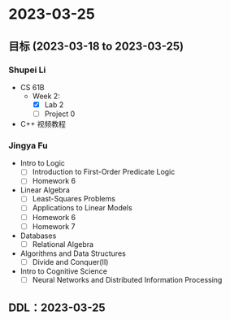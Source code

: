 # 2023-03-25
## 目标 (2023-03-18 to 2023-03-25)
### Shupei Li
- CS 61B
    - Week 2: 
        - [x] Lab 2
        - [ ] Project 0
- C++ 视频教程

### Jingya Fu
- Intro to Logic
    - [ ] Introduction to First-Order Predicate Logic
    - [ ] Homework 6
- Linear Algebra
    - [ ] Least-Squares Problems
    - [ ] Applications to Linear Models
    - [ ] Homework 6
    - [ ] Homework 7
- Databases
    - [ ] Relational Algebra
- Algorithms and Data Structures
    - [ ] Divide and Conquer(Ⅱ)
- Intro to Cognitive Science
    - [ ] Neural Networks and Distributed Information Processing

## DDL：2023-03-25

